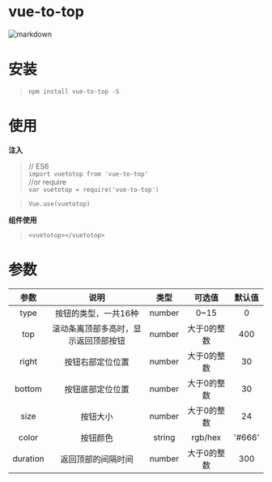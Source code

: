 # vue-to-top

![markdown](http://file.gcx365.com:8090/group1/M00/00/A3/d1ozqVv1CwOAWuMiAAAvxIhhUak127.jpg "markdown")
# 安装
> `npm install vue-to-top -S`

# 使用
**注入**
> // ES6</br>
`import vuetotop from 'vue-to-top'`</br>
> //or require</br>
`var vuetotop = require('vue-to-top')`</br>

> `Vue.use(vuetotop)`

**组件使用**
> `<vuetotop></vuetotop>`

# 参数

|    参数    |  说明   |  类型  |  可选值  |  默认值  |
| :--------: | :-----:  | :----:  | :----:  |:----:  |
| type      | 按钮的类型，一共16种   |number| 0~15  |0    |
| top | 滚动条离顶部多高时，显示返回顶部按钮 |number| 大于0的整数 |400|
| right| 按钮右部定位位置|number| 大于0的整数  |30 |
| bottom| 按钮底部定位位置|number| 大于0的整数  |30 |
| size| 按钮大小|number| 大于0的整数  |24 |
| color| 按钮颜色|string| rgb/hex  |'#666' |
| duration| 返回顶部的间隔时间 |number| 大于0的整数   |300 |
